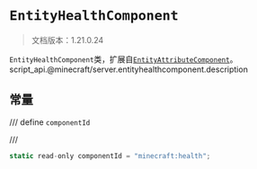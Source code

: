 # `EntityHealthComponent`

> 文档版本：1.21.0.24

`EntityHealthComponent`类，扩展自[`EntityAttributeComponent`](./entityattributecomponent.md)。script_api.@minecraft/server.entityhealthcomponent.description

## 常量

/// define
`componentId`


///

```js
static read-only componentId = "minecraft:health";
```

